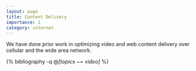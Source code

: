 ```yaml
---
layout: page
title: Content Delivery
importance: 1
category: internet
---
```


We have done prior work in optimizing video and web content delivery over cellular and the wide area network.

<div class="publications">

  {% bibliography -q @*[topics ~= video]* %}

</div>  

